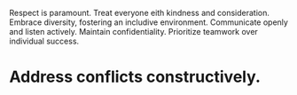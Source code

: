 Respect is paramount. 
Treat everyone eith kindness and consideration. 
Embrace diversity, fostering an includive environment. 
Communicate openly and listen actively. 
Maintain confidentiality.
Prioritize teamwork over individual success.
# Address conflicts constructively.
